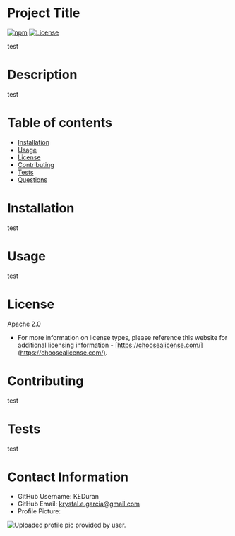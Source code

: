 
# Project Title
[![npm](https://badge.fury.io/js/inquirer.svg)](http://badge.fury.io/js/inquirer)
[![License](https://img.shields.io/badge/License-Apache%202.0-blue.svg)](https://opensource.org/licenses/Apache-2.0)

test

# Description
test

# Table of contents
* [Installation](#-Installation)
* [Usage](#-Usage)
* [License](#-License)
* [Contributing](#-Contributing)
* [Tests](#-Tests)
* [Questions](#-Contact-Information)

# Installation
test

# Usage
test

# License
Apache 2.0

* For more information on license types, please reference this website for additional licensing information - [https://choosealicense.com/](https://choosealicense.com/).

# Contributing
test

# Tests
test

# Contact Information
* GitHub Username: KEDuran
* GitHub Email: krystal.e.garcia@gmail.com
* Profile Picture: 

![Uploaded profile pic provided by user.](https://github.com/KEDuran.png)
